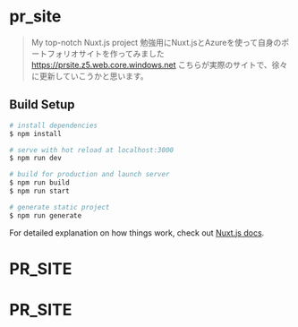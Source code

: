 # pr_site

> My top-notch Nuxt.js project
勉強用にNuxt.jsとAzureを使って自身のポートフォリオサイトを作ってみました
https://prsite.z5.web.core.windows.net
こちらが実際のサイトで、徐々に更新していこうかと思います。


## Build Setup

``` bash
# install dependencies
$ npm install

# serve with hot reload at localhost:3000
$ npm run dev

# build for production and launch server
$ npm run build
$ npm run start

# generate static project
$ npm run generate
```

For detailed explanation on how things work, check out [Nuxt.js docs](https://nuxtjs.org).
# PR_SITE
# PR_SITE
